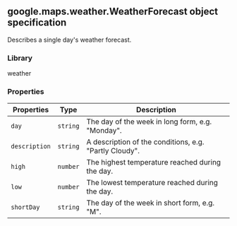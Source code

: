 <h2 id="WeatherForecast">
google.maps.weather.WeatherForecast
object specification
</h2><p>Describes a single day's weather forecast.</p><h3>Library</h3><p>weather</p><h3>Properties</h3><table summary="interface WeatherForecast - Properties" width="100%">
<thead>
<tr><th>Properties</th>
<th>Type</th>
<th>Description</th>
</tr></thead>
<tbody>
<tr>
<td><code>day</code></td>
<td><code>string</code></td>
<td>The day of the week in long form, e.g. "Monday".</td>
</tr>
<tr>
<td><code>description</code></td>
<td><code>string</code></td>
<td>A description of the conditions, e.g. "Partly Cloudy".</td>
</tr>
<tr>
<td><code>high</code></td>
<td><code>number</code></td>
<td>The highest temperature reached during the day.</td>
</tr>
<tr>
<td><code>low</code></td>
<td><code>number</code></td>
<td>The lowest temperature reached during the day.</td>
</tr>
<tr>
<td><code>shortDay</code></td>
<td><code>string</code></td>
<td>The day of the week in short form, e.g. "M".</td>
</tr>
</tbody>
</table>
